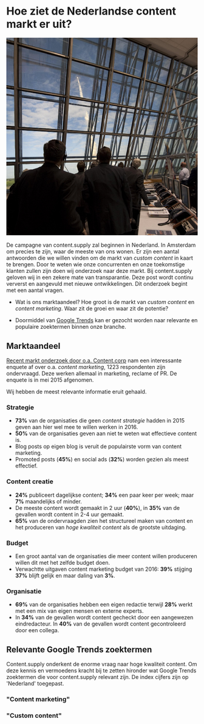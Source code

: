 # Hoe ziet de Nederlandse content markt er uit?

![Network graph](/images/take-off.jpg)

De campagne van content.supply zal beginnen in Nederland. In Amsterdam om precies te zijn, waar de meeste van ons wonen. Er zijn een aantal antwoorden die we willen vinden om de markt van *custom content* in kaart te brengen. Door te weten wie onze concurrenten en onze toekomstige klanten zullen zijn doen wij onderzoek naar deze markt. Bij content.supply geloven wij in een zekere mate van transparantie. Deze post wordt continu ververst en aangevuld met nieuwe ontwikkelingen. Dit onderzoek begint met een aantal vragen.     

* Wat is ons marktaandeel? Hoe groot is de markt van *custom content* en *content marketing*. Waar zit de groei en waar zit de potentie?  

* Doormiddel van [Google Trends](https://www.google.nl/trends/) kan er gezocht worden naar relevante en populaire zoektermen binnen onze branche. 

## Marktaandeel

[Recent markt onderzoek door o.a. Content.corp](/_private/market-research/content-onderzoek-nl.pdf) nam een interessante enquete af over o.a. *content marketing*, 1223 respondenten zijn ondervraagd. Deze werken allemaal in marketing, reclame of PR. De enquete is in mei 2015 afgenomen.   

Wij hebben de meest relevante informatie eruit gehaald.

### Strategie
* **73%** van de organisaties die geen *content strategie* hadden in 2015 geven aan hier wel mee te willen werken in 2016.
* **50%** van de organisaties geven aan niet te weten wat effectieve content is.
* Blog posts op eigen blog is veruit de populairste vorm van content marketing. 
* Promoted posts (**45%**) en social ads (**32%**) worden gezien als meest effectief. 

### Content creatie
* **24%** publiceert dagelijkse content; **34%** een paar keer per week; maar **7%** maandelijks of minder.
* De meeste content wordt gemaakt in 2 uur (**40%**), in **35%** van de gevallen wordt content in 2-4 uur gemaakt. 
* **65%** van de ondervraagden zien het structureel maken van content en het produceren van *hoge kwaliteit content* als de grootste uitdaging.

### Budget
* Een groot aantal van de organisaties die meer content willen produceren willen dit met het zelfde budget doen.
* Verwachtte uitgaven content marketing budget van 2016: **39%** stijging **37%** blijft gelijk en maar daling van **3%**. 

### Organisatie 
* **69%** van de organisaties hebben een eigen redactie terwijl **28%** werkt met een mix van eigen mensen en externe experts.
* In **34%** van de gevallen wordt content gecheckt door een aangewezen eindredacteur. In **40%** van de gevallen wordt content gecontroleerd door een collega.


## Relevante Google Trends zoektermen
Content.supply onderkent de enorme vraag naar hoge kwaliteit content. Om deze kennis en vermoedens kracht bij te zetten hironder wat Google Trends zoektermen die voor content.supply relevant zijn. De index cijfers zijn op 'Nederland' toegepast.  

### "Content marketing"
		
<script type="text/javascript" src="//www.google.nl/trends/embed.js?hl=nl&q=content+marketing&geo=NL&date=1/2012+47m&cmpt=q&tz=Etc/GMT-1&tz=Etc/GMT-1&content=1&cid=TIMESERIES_GRAPH_0&export=5&w=500&h=330"></script>

### "Custom content"

<script type="text/javascript" src="//www.google.nl/trends/embed.js?hl=nl&q=custom+content&geo=NL&date=6/2013+30m&cmpt=q&tz=Etc/GMT-1&tz=Etc/GMT-1&content=1&cid=TIMESERIES_GRAPH_0&export=5&w=500&h=330"></script>

